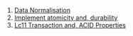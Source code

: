 1. [Data Normalisation](Lc10%20Data%20Normalisation.md)
2. [Implement atomicity and, durability](Lc13%20Implement%20atomicity%20and,%20durability.md)
3. [Lc11 Transaction and, ACID Properties](Lc11%20Transaction%20and,%20ACID%20Properties.md)